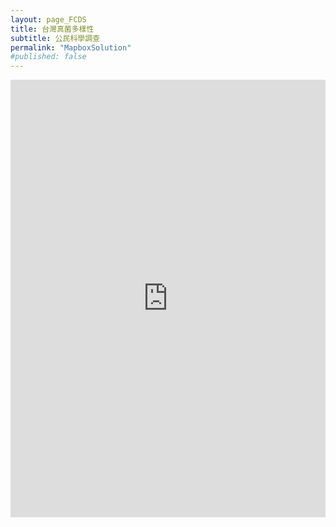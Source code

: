 ```yaml
---
layout: page_FCDS
title: 台灣真菌多樣性
subtitle: 公民科學調查
permalink: "MapboxSolution"
#published: false
---
```

<iframe src="https://script.google.com/macros/s/AKfycbwzyvmUl4KbVSG08YWdjCTbnosqzwgwgyJloctJkSncCiOcbtkurRkpduxEJDQFf_G0wA/exec" frameborder="0" width="100%" height="700">
</iframe>
